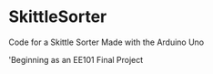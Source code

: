# SkittleSorter
Code for a Skittle Sorter Made with the Arduino Uno

'Beginning as an EE101 Final Project

